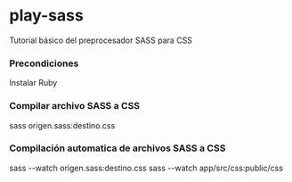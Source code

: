 # play-sass
Tutorial básico del preprocesador SASS para CSS

### Precondiciones
Instalar Ruby 

### Compilar archivo SASS a CSS
sass origen.sass:destino.css

### Compilación automatica de archivos SASS a CSS
sass --watch origen.sass:destino.css
sass --watch app/src/css:public/css